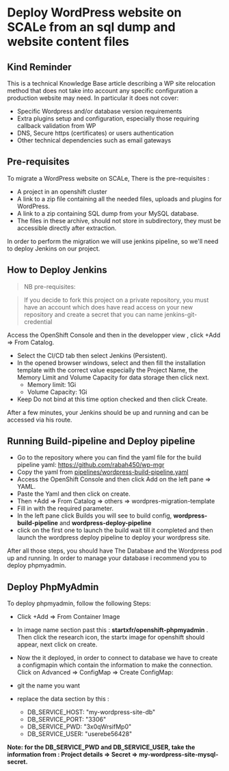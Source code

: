 # Deploy WordPress website on SCALe from an sql dump and website content files

## Kind Reminder

This is a technical Knowledge Base article describing a WP site relocation method that does not take into account any specific configuration a production website may need. In particular it does not cover:
* Specific Wordpress and/or database version requirements
* Extra plugins setup and configuration, especially those requiring callback validation from WP
* DNS,  Secure https (certificates) or users authentication
* Other technical dependencies such as email gateways




## Pre-requisites

To migrate a WordPress website on SCALe, There is the pre-requisites :

* A project in an openshift cluster
* A link to a zip file containing all the needed files, uploads and plugins for WordPress.
* A link to a zip containing SQL dump from your MySQL database.
* The files  in these archive, should not store in subdirectory, they must be accessible directly after extraction.

In order to perform the migration we will use jenkins pipeline, so we'll need to deploy Jenkins on our project.

## How to Deploy Jenkins

> NB 
>pre-requisites:

>If you decide to fork this project on a private repository, you must have an account which does have read access on your new repository and create a secret that you can name jenkins-git-credential 

Access the OpenShift Console and then in the developper view , click +Add => From Catalog.
* Select the CI/CD tab then select Jenkins (Persistent).
* In the opened browser windows, select and then fill the installation template with the correct value especially the Project Name, the Memory Limit and Volume Capacity for data storage then click next.
    * Memory limit: 1Gi
    * Volume Capacity: 1Gi
* Keep Do not bind at this time option checked and then click Create.

After a few minutes, your Jenkins should be up and running and can be accessed via his route. 

## Running Build-pipeline and Deploy pipeline 

* Go to the repository where you can find the  yaml file for the build pipeline yaml: https://github.com/rabah450/wp-mgr
* Copy the yaml from [pipelines/wordpress-build-pipeline.yaml](https://github.com/rabah450/wp-mgr/blob/master/pipeline/wordpress-build-pipeline.yaml)
* Access the OpenShift Console and then click Add on the left pane => YAML.
* Paste the Yaml and then click on create.
* Then +Add => From Catalog => others => wordpres-migration-template
* Fill in with the required parameter.
* In the left pane click Builds you will see to build config, **wordpress-build-pipeline** and **wordpress-deploy-pipeline**
* click on the first one to launch the build wait till it completed and then launch the wordpress deploy pipeline to deploy your wordpress site.

After all those steps, you should have The Database and the Wordpress pod up and running. In order to manage your database i recommend you to deploy phpmyadmin.

## Deploy PhpMyAdmin

To deploy phpmyadmin, follow the following Steps:

* Click +Add => From Container Image

* In image name section past this : **startxfr/openshift-phpmyadmin** . Then click the research icon, the startx image for openshift should appear, next click on create.

* Now the it deployed, in order to connect to database we have to create a configmapin which contain the information to make the connection.
Click on Advanced => ConfigMap => Create ConfigMap:

 - git the name you want 
 - replace the data section by this :
 

      * DB_SERVICE_HOST: "my-wordpress-site-db"
      * DB_SERVICE_PORT: "3306"
      * DB_SERVICE_PWD: "3x0qWrsifMp0"
      * DB_SERVICE_USER: "userebe56428"

**Note: for the DB_SERVICE_PWD and DB_SERVICE_USER, take the information from : Project details => Secret => my-wordpress-site-mysql-secret.**


